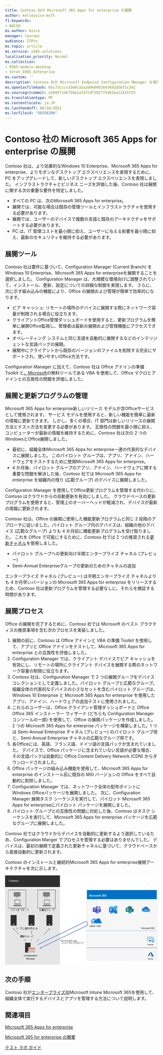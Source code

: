 ```yaml
---
title: Contoso 社の Microsoft 365 Apps for enterprise の展開
author: kelleyvice-msft
f1.keywords:
- NOCSH
ms.author: kvice
manager: laurawi
audience: ITPro
ms.topic: article
ms.service: o365-solutions
localization_priority: Normal
ms.collection:
- M365-modern-desktop
- Strat_O365_Enterprise
ms.custom: ''
description: Contoso 社が Microsoft Endpoint Configuration Manager を使用して Microsoft 365 Apps for enterprise を展開する方法について説明します。
ms.openlocfilehash: 65c73ccccd3e0ca5a3d9e09d1643692d56f5c341
ms.sourcegitcommit: e269371de759a1a747c9f292775463aa11415f25
ms.translationtype: MT
ms.contentlocale: ja-JP
ms.lasthandoff: 08/16/2021
ms.locfileid: "58356290"
---
```

# <a name="microsoft-365-apps-for-enterprise-deployment-for-contoso"></a>Contoso 社の Microsoft 365 Apps for enterprise の展開

Contoso 社は、より効果的なWindows 10 Enterprise、Microsoft 365 Apps for enterprise、よりモダンなデスクトップ エクスペリエンスを実現するために、PC をアップグレードして、新しいデスクトップ エクスペリエンスを実現しました。 インフラストラクチャとビジネス ニーズを評価した後、Contoso 社は展開に関する次の重要な要件を特定しました。

- すべての PC は、次のMicrosoft 365 Apps for enterprise。
- 展開では、可能な場合は既存の管理ツールとインフラストラクチャを使用する必要があります。
- 展開では、ユーザーのデバイスで複数の言語と既存のアーキテクチャをサポートする必要があります。
- PC は、IT 管理コストを最小限に抑え、ユーザーに与える影響を最小限に抑え、最新のセキュリティを維持する必要があります。

## <a name="deployment-tools"></a>展開ツール

Contoso 社は要件に基づいて、Configuration Manager (Current Branch) をWindows 10 Enterprise、Microsoft 365 Apps for enterpriseを展開することを選択しました。 Configuration Manager は、大規模な環境向けに調整されていて、インストール、更新、設定についての詳細な制御を実現します。 さらに、次に示す組み込みの機能により、Office の展開および管理が簡単で効率的になります。

- ピア キャッシュ: リモートの場所のデバイスに展開する際にネットワーク容量が制限される場合に役立ちます。
- クライアントOffice管理ダッシュボードを使用すると、更新プログラムを簡単に展開Office監視し、管理者は最新の展開および管理機能にアクセスできます。
- オペレーティング システムと同じ言語を自動的に展開するなどのインテリジェントな言語パックの展開。
- 展開中にクライアントから既存のバージョンのファイルを削除する完全にサポートされ、使いやすいOffice方法です。

Configuration Manager に加えて、Contoso 社は Office アドインの準備 Toolkit と[、Microsoft](/deployoffice/readiness-toolkit-application-compatibility-microsoft-365-apps)の無料ツールである VBA を使用して、Office マクロとアドインとの互換性の問題を評価しました。

## <a name="managing-deployment-and-updates"></a>展開と更新プログラムの管理

Microsoft 365 Apps for enterprise新しいリリース モデルが含Officeサービスとして使用されます。 サービス モデルを使用すると、新しい機能を簡単に最新の情報に更新できます。 しかし、多くの場合、IT 部門は新しいリリースの展開方法とテスト方法を変更する必要があります。 互換性の問題を最小限に抑え、コンピューターが最新の情報を維持するために、Contoso 社は次の 2 つのWindowsとOffice展開しました。

- 最初に、組織全体Microsoft 365 Apps for enterprise一連の代表的なデバイスに展開しました。 このパイロット グループは、アプリ、アドイン、ハードウェアをテストするために使用Microsoft 365 Apps for enterprise。
- 4 か月後、パイロット グループのアプリ、アドイン、ハードウェアに関する重要な問題を解決した後、Contoso 社では Microsoft 365 Apps for enterprise を組織内の残り (広範グループ) のデバイスに展開しました。

Configuration Manager を使用してOffice更新プログラムを管理する代わりに、Contoso はクラウドからの自動更新を有効にしました。 クラウドベースの更新プログラムを使用すると、管理上のオーバーヘッドが軽減され、デバイスが最新の情報に更新されます。

Contoso 社は、Office の展開に使用した機能更新プログラムと同じ 2 段階のアプローチに従いました。パイロット グループ内のデバイスは、組織の他のデバイス (広範なグループ) よりも 4 か月前に機能更新プログラムを受け取りました。 これを Office で可能にするために、Contoso 社では 2 つの推奨される[更新チャネル](/DeployOffice/overview-update-channels)を使用しました。

- パイロット グループへの更新向け半期エンタープライズ チャネル (プレビュー)
- Semi-Annual Enterpriseグループの更新のためのチャネルの追加

エンタープライズ チャネル (プレビュー) は半期エンタープライズ チャネルよりも 4 か月早いバージョンの Microsoft 365 Apps for enterprise をリリースするため、Contoso 社は更新プログラムを管理する必要なしに、それらを検証する時間があります。

## <a name="deployment-process"></a>展開プロセス

Office の展開を完了するために、Contoso 社では Microsoft のベスト プラクティスの推奨事項を含む次のプロセスを実装しました。

1. 展開の前に、Contoso は Office アドインと VBA の準備 Toolkit を使用して、アプリと Office アドインをテストして、Microsoft 365 Apps for enterprise との互換性を評価しました。
1. Configuration Manager では、クライアント デバイスでピア キャッシュを有効にし、リモートの場所にクライアント デバイスを展開する際のネットワーク容量の制限に役立ちます。 
1. Contoso 社は、Configuration Manager で 2 つの展開グループをデバイス コレクションとして定義しました。パイロット グループと広範なグループ。 組織全体の代表的なデバイスの小さなセットを含むパイロット グループは、Windows 10 Enterprise と Microsoft 365 Apps for enterprise を使用したアプリ、アドイン、ハードウェアの追加テストに使用されました。
1. これらのユーザーは、Office クライアント管理ダッシュボードと Office Office 365 インストーラー ウィザード (どちらも Configuration Manager コンソールの一部) を使用して、Office の展開パッケージを作成しました。 2 つの Microsoft 365 Apps for enterprise パッケージを構築しました。1 つは Semi-Annual Enterprise チャネル (プレビュー) のパイロット グループ用と、Semi-Annual Enterprise チャネルの広範なグループ用です。
2. 各Officeには、英語、フランス語、ドイツ語の言語パックが含まれていました。 デバイスで、Office パッケージに含まれていない言語が必要な場合、その言語パックは自動的に Office Content Delivery Network (CDN) からダウンロードされました。
3. Office パッケージの組み込み機能を使用して、Microsoft 365 Apps for enterprise のインストール前に既存の MSI バージョンの Office をすべて自動的に削除しました。
4. Configuration Manager では、ネットワーク全体の配布ポイントにWindows Officeパッケージを展開しました。 次に、Configuration Manager 展開タスク シーケンスを実行して、パイロット Microsoft 365 Apps for enterpriseにパイロット パッケージを展開しました。
5. パイロット グループとの互換性の問題に対処した後、Contoso はタスク シーケンスを実行して、Microsoft 365 Apps for enterprise パッケージを広範なグループに展開しました。

Contoso 社ではクラウドからデバイスを自動的に更新するよう選択しているため、Configuration Manger でプロセスを管理する必要はありませんでした。 デバイスは、最初の展開で定義された更新チャネルに基づいて、クラウドベースから直接自動的に更新されます。

Contoso のインストールと継続的Microsoft 365 Apps for enterprise展開アーキテクチャを次に示します。

![Contoso の展開インフラストラクチャは、Microsoft 365 Apps for enterprise](../media/contoso-o365pp/contoso-o365pp-fig1.png)
 
## <a name="next-step"></a>次の手順

Contoso 社が[エンタープライズ向](contoso-mdm.md)Microsoft Intune Microsoft 365を使用して、組織全体で実行するデバイスとアプリを管理する方法について説明します。

## <a name="see-also"></a>関連項目

[Microsoft 365 Apps for enterprise](/deployoffice/deployment-guide-microsoft-365-apps)

[Microsoft 365 for enterprise の概要](microsoft-365-overview.md)

[テスト ラボ ガイド](m365-enterprise-test-lab-guides.md)